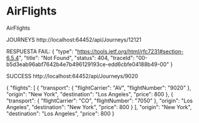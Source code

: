 # AirFlights
AirFlights 

JOURNEYS
http://localhost:64452/api/Journeys/12121

RESPUESTA FAIL:
{
  "type": "https://tools.ietf.org/html/rfc7231#section-6.5.4",
  "title": "Not Found",
  "status": 404,
  "traceId": "00-b5d3eab96abf7642b4e7b496129193ce-edd6cbfe04188b49-00"
}

SUCCESS
http://localhost:64452/api/Journeys/9020

{
  "flights": [
    {
      "transport": {
        "flightCarrier": "AV",
        "flightNumber": "9020"
      },
      "origin": "New York",
      "destination": "Los Angeles",
      "price": 800
    },
    {
      "transport": {
        "flightCarrier": "CO",
        "flightNumber": "7050"
      },
      "origin": "Los Angeles",
      "destination": "New York",
      "price": 800
    }
  ],
  "origin": "New York",
  "destination": "Los Angeles",
  "price": 800
}
